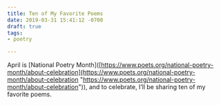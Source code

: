 ```yaml
---
title: Ten of My Favorite Poems
date: 2019-03-31 15:41:12 -0700
draft: true
tags:
- poetry

---
```

April is \[National Poetry Month\]([https://www.poets.org/national-poetry-month/about-celebration](https://www.poets.org/national-poetry-month/about-celebration "https://www.poets.org/national-poetry-month/about-celebration")), and to celebrate, I’ll be sharing ten of my favorite poems.